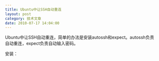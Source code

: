 ```yaml
---
title: Ubuntu中让SSH自动重连
layout: post
category: 技术文章
date: 2010-07-17 14:04:00
---
```


Ubuntu中让SSH自动重连，简单的办法是安装autossh和expect。autossh负责自动重连，expect负责自动输入密码。

安装：&nbsp;

<div class="cnblogs_code">
<div><!--

Code highlighting produced by Actipro CodeHighlighter (freeware)

http://www.CodeHighlighter.com/

--><span style="color: #000000;">sudo&nbsp;apt</span><span style="color: #000000;">-</span><span style="color: #000000;">get&nbsp;install&nbsp;autossh

sudo&nbsp;apt</span><span style="color: #000000;">-</span><span style="color: #000000;">get&nbsp;install&nbsp;expect</span></div>
</div>

新建一个sh脚本，例如：/etc/autossh.sh，内容：

<div class="cnblogs_code" onclick="cnblogs_code_show('30da8edf-3040-445b-b9df-2affb173510b')">
<div id="cnblogs_code_open_30da8edf-3040-445b-b9df-2affb173510b">
<div><!--

Code highlighting produced by Actipro CodeHighlighter (freeware)

http://www.CodeHighlighter.com/

--><span style="color: #008000;">#</span><span style="color: #008000;">!/bin/bash</span><span style="color: #008000;">

</span><span style="color: #000000;">HOST</span><span style="color: #000000;">=</span><span style="color: #800000;">"</span><span style="color: #800000;">xx.xxx.com</span><span style="color: #800000;">"</span><span style="color: #000000;">

USER</span><span style="color: #000000;">=</span><span style="color: #800000;">"yourname</span><span style="color: #800000;">"</span><span style="color: #000000;">

PASS</span><span style="color: #000000;">=</span><span style="color: #800000;">"yourpassword</span><span style="color: #800000;">"</span><span style="color: #000000;">

CMD</span><span style="color: #000000;">=</span><span style="color: #000000;">$@

&nbsp;

VAR</span><span style="color: #000000;">=</span><span style="color: #000000;">$(expect&nbsp;</span><span style="color: #000000;">-</span><span style="color: #000000;">c&nbsp;</span><span style="color: #800000;">"

</span><span style="color: #000000;">spawn&nbsp;</span><span style="color: #000000;">/</span><span style="color: #000000;">usr</span><span style="color: #000000;">/</span><span style="color: #000000;">bin</span><span style="color: #000000;">/</span><span style="color: #000000;">autossh&nbsp;</span><span style="color: #000000;">-</span><span style="color: #000000;">M&nbsp;</span><span style="color: #000000;">2000</span><span style="color: #000000;">&nbsp;</span><span style="color: #000000;">-</span><span style="color: #000000;">N&nbsp;</span><span style="color: #000000;">-</span><span style="color: #000000;">v&nbsp;</span><span style="color: #000000;">-</span><span style="color: #000000;">D&nbsp;</span><span style="color: #000000;">127.0</span><span style="color: #000000;">.</span><span style="color: #000000;">0.1</span><span style="color: #000000;">:</span><span style="color: #000000;">7070</span><span style="color: #000000;">&nbsp;$USER@$HOST&nbsp;$CMD

match_max&nbsp;</span><span style="color: #000000;">100000</span><span style="color: #000000;">

expect&nbsp;\</span><span style="color: #800000;">"</span><span style="color: #800000;">*?assword:*\</span><span style="color: #800000;">"</span><span style="color: #000000;">

send&nbsp;</span><span style="color: #000000;">--</span><span style="color: #000000;">&nbsp;\</span><span style="color: #800000;">"</span><span style="color: #800000;">$PASS\r\</span><span style="color: #800000;">"</span><span style="color: #000000;">

send&nbsp;</span><span style="color: #000000;">--</span><span style="color: #000000;">&nbsp;\</span><span style="color: #800000;">"</span><span style="color: #800000;">\r\</span><span style="color: #800000;">"</span><span style="color: #000000;">

expect&nbsp;eof

</span><span style="color: #800000;">"</span><span style="color: #800000;">)</span><span style="color: #800000;">

</span><span style="color: #000000;">echo&nbsp;</span><span style="color: #800000;">"</span><span style="color: #800000;">===============</span><span style="color: #800000;">"</span><span style="color: #000000;">

echo&nbsp;</span><span style="color: #800000;">"</span><span style="color: #800000;">$VAR</span><span style="color: #800000;">"</span></div>
</div>
</div>

运行/etc/autossh.sh，就自动登录了。
